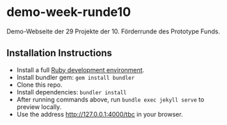 # demo-week-runde10
Demo-Webseite der 29 Projekte der 10. Förderrunde des Prototype Funds.

## Installation Instructions

- Install a full [Ruby development environment](https://jekyllrb.com/docs/installation/).
- Install bundler gem: `gem install bundler`
- Clone this repo.
- Install dependencies: `bundler install`
- After running commands above, run `bundle exec jekyll serve` to preview locally.
- Use the address <http://127.0.0.1:4000/tbc> in your browser.
